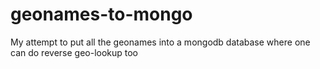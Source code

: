 # geonames-to-mongo
My attempt to put all the geonames into a mongodb database where one can do reverse geo-lookup too

